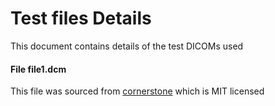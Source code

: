 # Test files Details

This document contains details of the test DICOMs used

#### File file1.dcm
This file was sourced from [cornerstone](https://github.com/cornerstonejs/dicomParser/blob/master/testImages/encapsulated/multi-frame/CT0012.explicit_little_endian.dcm) which is MIT licensed
